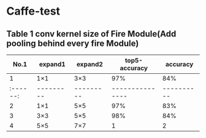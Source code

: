# Caffe-test
## Table 1 conv kernel size of Fire Module(Add pooling behind every fire Module)

 No.1   | expand1 | expand2 | top5-accuracy | accuracy |
--------|---------|---------|---------------|----------|
|  1    |   1×1   |   3×3   |      97%      |   84%    |
:------:|---------|---------|---------------|----------|
|  2    |   1×1   |   5×5   |      97%      |   83%    |
|  3    |   3×3   |   5×5   |      98%      |   84%    |
|  4    |   5×5   |   7×7   |      1        |    2     |


